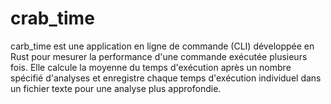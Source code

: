 # crab_time

carb_time est une application en ligne de commande (CLI) développée en Rust pour mesurer la performance d'une commande exécutée plusieurs fois. Elle calcule la moyenne du temps d'exécution après un nombre spécifié d'analyses et enregistre chaque temps d'exécution individuel dans un fichier texte pour une analyse plus approfondie.
